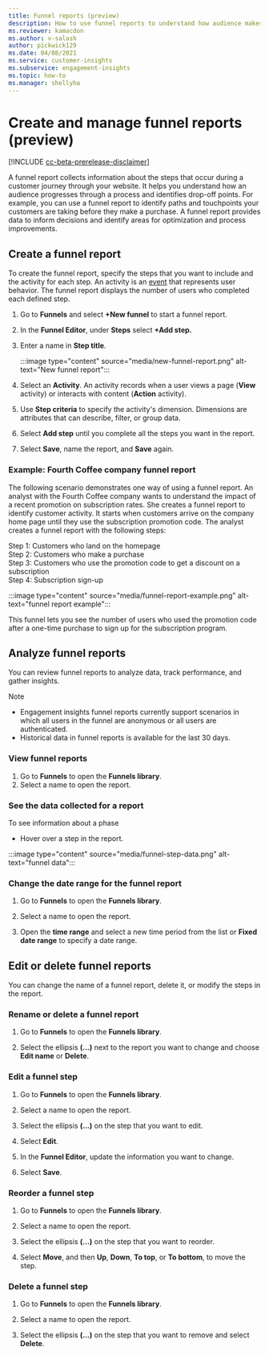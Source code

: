 ```yaml
---
title: Funnel reports (preview)
description: How to use funnel reports to understand how audience makes decisions.
ms.reviewer: kamacdon
ms.author: v-salash
author: pickwick129
ms.date: 04/08/2021
ms.service: customer-insights
ms.subservice: engagement-insights 
ms.topic: how-to
ms.manager: shellyha 
---
```


# Create and manage funnel reports (preview)

[!INCLUDE [cc-beta-prerelease-disclaimer](includes/cc-beta-prerelease-disclaimer.md)]

A funnel report collects information about the steps that occur during a customer journey through your website. It helps you understand how an audience progresses through a process and identifies drop-off points. For example, you can use a funnel report to identify paths and touchpoints your customers are taking before they make a purchase. A funnel report provides data to inform decisions and identify areas for optimization and process improvements.

## Create a funnel report

To create the funnel report, specify the steps that you want to include and the activity for each step. An activity is an [event](glossary.md) that represents user behavior. The funnel report displays the number of users who completed each defined step. 

1. Go to **Funnels** and select **+New funnel** to start a funnel report.

1. In the **Funnel Editor**, under **Steps** select **+Add step.** 

1. Enter a name in  **Step title**.

   :::image type="content" source="media/new-funnel-report.png" alt-text="New funnel report":::

1. Select an **Activity**. An activity records when a user views a page (**View** activity) or interacts with content (**Action** activity).

1. Use **Step criteria** to specify the activity's dimension. Dimensions are attributes that can describe, filter, or group data.

1. Select **Add step** until you complete all the steps you want in the report.

1. Select **Save**, name the report, and **Save** again. 

### Example: Fourth Coffee company funnel report

The following scenario demonstrates one way of using a funnel report. An analyst with the Fourth Coffee company wants to understand the impact of a recent promotion on subscription rates. She creates a funnel report to identify customer activity. It starts when customers arrive on the company home page until they use the subscription promotion code. The analyst creates a funnel report with the following steps:

Step 1: Customers who land on the homepage   
Step 2: Customers who make a purchase   
Step 3: Customers who use the promotion code to get a discount on a subscription   
Step 4: Subscription sign-up   

:::image type="content" source="media/funnel-report-example.png" alt-text="funnel report example":::
  
This funnel lets you see the number of users who used the promotion code after a one-time purchase to sign up for the subscription program.

## Analyze funnel reports

You can review funnel reports to analyze data, track performance, and gather insights.

> [!NOTE]
> - Engagement insights funnel reports currently support scenarios in which all users in the funnel are anonymous or all users are authenticated. 
> - Historical data in funnel reports is available for the last 30 days.

### View funnel reports

1. Go to **Funnels** to open the **Funnels library**.
1. Select a name to open the report.    

### See the data collected for a report   

To see information about a phase

- Hover over a step in the report.

:::image type="content" source="media/funnel-step-data.png" alt-text="funnel data":::

<!---mhart: please use a screenshot that shows a funnel, not just a single step with data. ci-docs/engagement-insights/media/giftcard-example.png has this information. SS: I'll have to work with Kate on this--->

### Change the date range for the funnel report

1. Go to **Funnels** to open the **Funnels library**.

1. Select a name to open the report.

1. Open the **time range** and select a new time period from the list or **Fixed date range** to specify a date range.

## Edit or delete funnel reports

You can change the name of a funnel report, delete it, or modify the steps in the report.

### Rename or delete a funnel report

1. Go to **Funnels** to open the **Funnels library**. 

1. Select the ellipsis **(...)** next to the report you want to change and choose **Edit name** or **Delete**.

### Edit a funnel step  

1. Go to **Funnels** to open the **Funnels library**. 

1. Select a name to open the report.

1. Select the ellipsis **(...)** on the step that you want to edit.

1. Select **Edit**.

1. In the **Funnel Editor**, update the information you want to change.  

1. Select **Save**.

### Reorder a funnel step

1. Go to **Funnels** to open the **Funnels library**. 

1. Select a name to open the report.

1. Select the ellipsis **(...)** on the step that you want to reorder.

1. Select **Move**, and then **Up**, **Down**, **To top**, or **To bottom**, to move the step.

### Delete a funnel step

1. Go to **Funnels** to open the **Funnels library**. 

1. Select a name to open the report.

1. Select the ellipsis **(...)** on the step that you want to remove and select **Delete**.
